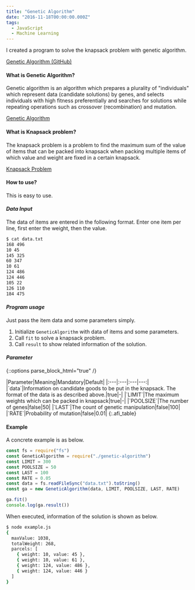 ```yaml
---
title: "Genetic Algorithm"
date: "2016-11-18T00:00:00.000Z"
tags:
  - JavaScript
  - Machine Learning
---
```


I created a program to solve the knapsack problem with genetic algorithm.

[Genetic Algorithm (GitHub)](https://github.com/saitoxu/ml-kitchen-sink/tree/master/04-genetic-algorithm)

#### **What is Genetic Algorithm?**

Genetic algorithm is an algorithm which prepares a plurality of "individuals" which represent data (candidate solutions) by genes, and selects individuals with high fitness preferentially and searches for solutions while repeating operations such as crossover (recombination) and mutation.

[Genetic Algorithm](https://en.wikipedia.org/wiki/Genetic_algorithm)

#### **What is Knapsack problem?**

The knapsack problem is a problem to find the maximum sum of the value of items that can be packed into knapsack when packing multiple items of which value and weight are fixed in a certain knapsack.

[Knapsack Problem](https://en.wikipedia.org/wiki/Knapsack_problem)

#### **How to use?**

This is easy to use.

#### _Data Input_

The data of items are entered in the following format.
Enter one item per line, first enter the weight, then the value.

```bash
$ cat data.txt
168 496
10 45
145 325
60 347
10 61
124 486
124 446
105 22
126 110
184 475
```

#### _Program usage_

Just pass the item data and some parameters simply.

1. Initialize `GeneticAlgorithm` with data of items and some parameters.
2. Call `fit` to solve a knapsack problem.
3. Call `result` to show related information of the solution.

#### _Parameter_

{::options parse_block_html="true" /}

<div class="table-scroll">
|Parameter|Meaning|Mandatory|Default|
|:---|:---|:---|---:|
|`data`|Information on candidate goods to be put in the knapsack. The format of the data is as described above.|true|-|
|`LIMIT`|The maximum weights which can be packed in knapsack|true|-|
|`POOLSIZE`|The number of genes|false|50|
|`LAST`|The count of genetic manipulation|false|100|
|`RATE`|Probability of mutation|false|0.01|
{:.afi_table}
</div>

#### **Example**

A concrete example is as below.

```js
const fs = require("fs")
const GeneticAlgorithm = require("./genetic-algorithm")
const LIMIT = 300
const POOLSIZE = 50
const LAST = 100
const RATE = 0.05
const data = fs.readFileSync("data.txt").toString()
const ga = new GeneticAlgorithm(data, LIMIT, POOLSIZE, LAST, RATE)

ga.fit()
console.log(ga.result())
```

When executed, information of the solution is shown as below.

```bash
$ node example.js
{
  maxValue: 1038,
  totalWeight: 268,
  parcels: [
    { weight: 10, value: 45 },
    { weight: 10, value: 61 },
    { weight: 124, value: 486 },
    { weight: 124, value: 446 }
  ]
}
```
